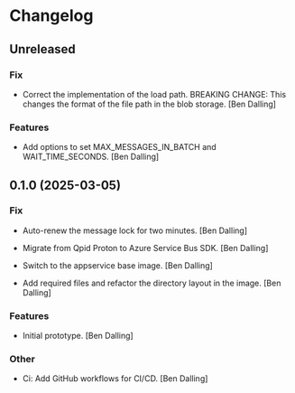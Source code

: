 # Changelog


## Unreleased

### Fix

* Correct the implementation of the load path. BREAKING CHANGE:  This changes the format of the file path in the blob storage. [Ben Dalling]

### Features

* Add options to set MAX_MESSAGES_IN_BATCH and WAIT_TIME_SECONDS. [Ben Dalling]


## 0.1.0 (2025-03-05)

### Fix

* Auto-renew the message lock for two minutes. [Ben Dalling]

* Migrate from Qpid Proton to Azure Service Bus SDK. [Ben Dalling]

* Switch to the appservice base image. [Ben Dalling]

* Add required files and refactor the directory layout in the image. [Ben Dalling]

### Features

* Initial prototype. [Ben Dalling]

### Other

* Ci: Add GitHub workflows for CI/CD. [Ben Dalling]


